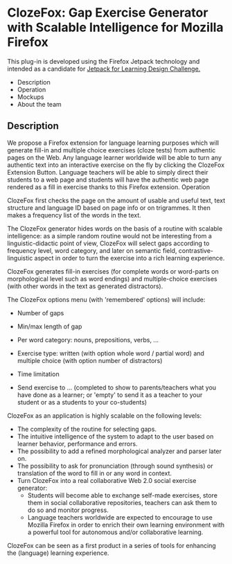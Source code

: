# ClozeFox: Gap Exercise Generator with Scalable Intelligence for Mozilla Firefox

This plug-in is developed using the Firefox Jetpack technology and
intended as a candidate for [Jetpack
for Learning Design Challenge.](http://design-challenge.mozillalabs.com/jetpack-for-learning/) 

- Description
- Operation
- Mockups
- About the team

## Description

We propose a Firefox extension for language learning purposes which
will generate fill-in and multiple choice exercises (cloze tests) from
authentic pages on the Web. Any language learner worldwide will be
able to turn any authentic text into an interactive exercise on the
fly by clicking the ClozeFox Extension Button. Language teachers will
be able to simply direct their students to a web page and students
will have the authentic web page rendered as a fill in exercise thanks
to this Firefox extension.  Operation

ClozeFox first checks the page on the amount of usable and useful
text, text structure and language ID based on page info or on
trigrammes. It then makes a frequency list of the words in the text.

The ClozeFox generator hides words on the basis of a routine with
scalable intelligence: as a simple random routine would not be
interesting from a linguistic-didactic point of view, ClozeFox will
select gaps according to frequency level, word category, and later on
semantic field, contrastive-linguistic aspect in order to turn the
exercise into a rich learning experience.

ClozeFox generates fill-in exercises (for complete words or word-parts
on morphological level such as word endings) and multiple-choice
exercises (with other words in the text as generated distractors).

The ClozeFox options menu (with 'remembered' options) will include:

- Number of gaps
- Min/max length of gap
- Per word category: nouns, prepositions, verbs, ...
- Exercise type: written (with option whole word / partial word) and 
  multiple choice (with option number of distractors)

- Time limitation
- Send exercise to ... (completed to show to parents/teachers what you 
  have done as a learner; or 'empty' to send it as 
  a teacher to your student or as a students to your co-students)

ClozeFox as an application is highly scalable on the following levels:

- The complexity of the routine for selecting gaps.
- The intuitive intelligence of the system to adapt to the user based 
  on learner behavior, performance and errors.
- The possibility to add a refined morphological analyzer and parser 
  later on.
- The possibility to ask for pronunciation (through sound synthesis) 
  or translation of the word to fill in or any word in context.
- Turn ClozeFox into a real collaborative Web 2.0 social exercise generator:
  + Students will become able to exchange self-made exercises, store them in 
    social collaborative repositories, teachers 
    can ask them to do so and monitor progress.
  + Language teachers worldwide are expected to encourage to use Mozilla Firefox
    in order to enrich their own learning environment with a powerful tool 
    for autonomous and/or collaborative learning.

ClozeFox can be seen as a first product in a series of tools for
enhancing the (language) learning experience.


